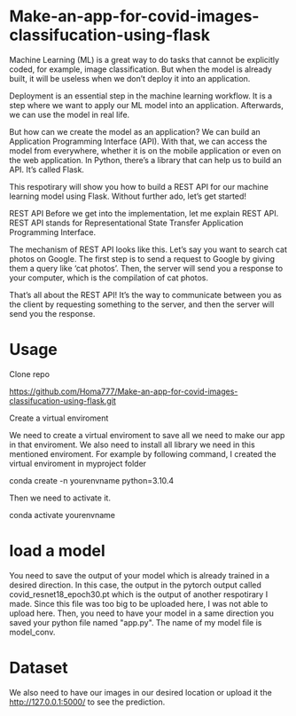# Make-an-app-for-covid-images-classifucation-using-flask


Machine Learning (ML) is a great way to do tasks that cannot be explicitly coded, for example, image classification. But when the model is already built, it will be useless when we don’t deploy it into an application.

Deployment is an essential step in the machine learning workflow. It is a step where we want to apply our ML model into an application. Afterwards, we can use the model in real life.

But how can we create the model as an application? We can build an Application Programming Interface (API). With that, we can access the model from everywhere, whether it is on the mobile application or even on the web application. In Python, there’s a library that can help us to build an API. It’s called Flask.

This respotirary will show you how to build a REST API for our machine learning model using Flask. Without further ado, let’s get started!

REST API
Before we get into the implementation, let me explain REST API. REST API stands for Representational State Transfer Application Programming Interface.

The mechanism of REST API looks like this. Let’s say you want to search cat photos on Google. The first step is to send a request to Google by giving them a query like ‘cat photos’. Then, the server will send you a response to your computer, which is the compilation of cat photos.

That’s all about the REST API! It’s the way to communicate between you as the client by requesting something to the server, and then the server will send you the response. 

# Usage

Clone repo

https://github.com/Homa777/Make-an-app-for-covid-images-classifucation-using-flask.git

Create a virtual enviroment 

We need to create a virtual enviroment to save all we need to make our app in that enviroment. We also need to install all library we need in this mentioned enviroment. For example by following command, I created the virtual enviroment in myproject folder

conda create -n yourenvname python=3.10.4

Then we need to activate it. 

conda activate yourenvname

# load a model
You need to save the output of your model which is already trained in a desired direction. In this case, the output in the pytorch output called covid_resnet18_epoch30.pt which is the output of another respotirary I made. Since this file was too big to be uploaded here, I was not able to upload here. Then, you need to have your model in a same direction you saved your python file named "app.py". The name of my model file is model_conv.

# Dataset
We also need to have our images in our desired location or upload it the http://127.0.0.1:5000/ to see the prediction.
